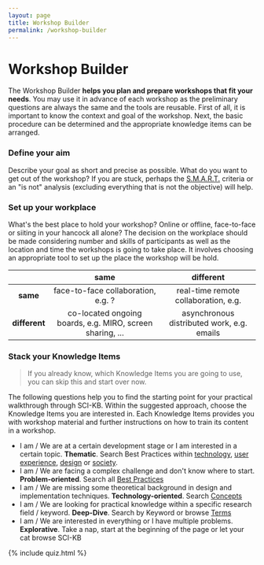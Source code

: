 ```yaml
---
layout: page
title: Workshop Builder
permalink: /workshop-builder
---
```


# Workshop Builder
The Workshop Builder **helps you plan and prepare workshops that fit your needs**. You may use it in advance of each workshop as the preliminary questions are always the same and the tools are reusable. First of all, it is important to know the context and goal of the workshop. Next, the basic procedure can be determined and the appropriate knowledge items can be arranged. 

### Define your aim
Describe your goal as short and precise as possible. What do you want to get out of the workshop? If you are stuck, perhaps the [S.M.A.R.T.]({{site.baseurl}}/terms/smart) criteria or an "is not" analysis (excluding everything that is not the objective) will help.

### Set up your workplace
What's the best place to hold your workshop? Online or offline, face-to-face or siiting in your hancock all alone?
The decision on the workplace should be made considering number and skills of participants as well as the location and time the workshops is going to take place. It involves choosing an appropriate tool to set up the place the workshop will be hold. 

| | same <i class="fa fa-clock"></i> | different <i class="fa fa-clock"></i>  <i class="fa fa-clock"></i> |
| :---: |:---:| :---:|
| **same <i class="fa fa-map-marker-alt"></i>** | face-to-face collaboration, e.g. ? | real-time remote collaboration, e.g. |
| **different <i class="fa fa-map-marker-alt"></i> <i class="fa fa-map-marker-alt"></i>** | co-located ongoing boards, e.g. MIRO, screen sharing, ... |  asynchronous distributed work,  e.g. emails | 

### Stack your Knowledge Items

> If you already know, which Knowledge Items you are going to use, you can skip this and start over now.

The following questions help you to find the starting point for your practical walkthrough through SCI-KB. Within the suggested approach, choose the Knowledge Items you are interested in. Each Knowledge Items provides you with workshop material and further instructions on how to train its content in a workshop.
 
- I am / We are at a certain development stage or I am interested in a certain topic. 
  **Thematic**. Search Best Practices within [technology](technology), [user experience](ux), [design](design) or [society](society). 
- I am / We are facing a complex challenge and don't know where to start. 
  **Problem-oriented**. Search all [Best Practices](best-practices)
- I am / We are missing some theoretical background in design and implementation techniques.
  **Technology-oriented**. Search [Concepts]({{site.baseurl}}/resources/#concepts)
- I am / We are looking for practical knowledge within a specific research field / keyword.
  **Deep-Dive**. Search by Keyword or browse [Terms]({{site.baseurl}}/resources/#terms)
- I am / We are interested in everything or I have multiple problems.
  **Explorative**. Take a nap, start at the beginning of the page or let your cat browse SCI-KB 

{% include quiz.html %}




